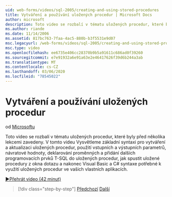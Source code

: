 ```yaml
---
uid: web-forms/videos/sql-2005/creating-and-using-stored-procedures
title: Vytváření a používání uložených procedur | Microsoft Docs
author: microsoft
description: Toto video se rozbalí v tématu uložených procedur, které byly před několika lekcemi zavedeny. V tomto videu Vysvětleme základní syntaxi pro vytvoření a aktualizaci...
ms.author: riande
ms.date: 11/14/2006
ms.assetid: 817bc763-7faa-4ac5-880b-b3f5531e9d07
msc.legacyurl: /web-forms/videos/sql-2005/creating-and-using-stored-procedures
msc.type: video
ms.openlocfilehash: ee6735e406cc28370b9b5a91611c686ad0f39260
ms.sourcegitcommit: e7e91932a6e91a63e2e46417626f39d6b244a3ab
ms.translationtype: MT
ms.contentlocale: cs-CZ
ms.lasthandoff: 03/06/2020
ms.locfileid: "78545022"
---
```

# <a name="creating-and-using-stored-procedures"></a>Vytváření a používání uložených procedur

od [Microsoftu](https://github.com/microsoft)

Toto video se rozbalí v tématu uložených procedur, které byly před několika lekcemi zavedeny. V tomto videu Vysvětleme základní syntaxi pro vytváření a aktualizaci uložených procedur, použití vstupních a výstupních parametrů, návratové hodnoty, deklarování proměnných a přidání dalších programovacích prvků T-SQL do uložených procedur, jak spustit uložené procedury z okna dotazu a nakonec Visual Basic a C# syntaxe potřebné k využití uložených procedur ve vašich vlastních aplikacích.

[&#9654;Přehrát video (42 minut)](https://channel9.msdn.com/Blogs/ASP-NET-Site-Videos/creating-and-using-stored-procedures)

> [!div class="step-by-step"]
> [Předchozí](building-and-customizing-reports-in-business-intelligence-development-studio.md)
> [Další](enabling-full-text-search-in-your-text-data.md)
